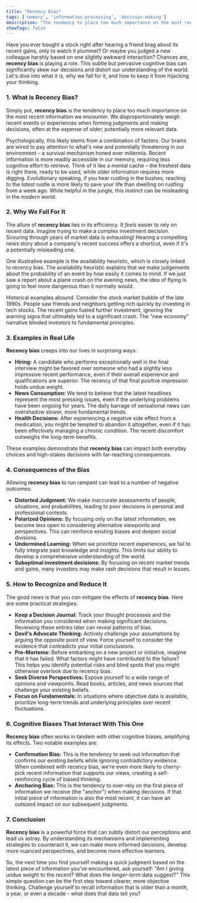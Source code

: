 ```yaml
---
title: "Recency Bias"
tags: ['memory', 'information-processing', 'decision-making']
description: "The tendency to place too much importance on the most recent information encountered."
showTags: false
---
```



Have you ever bought a stock right after hearing a friend brag about its recent gains, only to watch it plummet? Or maybe you judged a new colleague harshly based on one slightly awkward interaction? Chances are, **recency bias** is playing a role. This subtle but pervasive cognitive bias can significantly skew our decisions and distort our understanding of the world. Let's dive into what it is, why we fall for it, and how to keep it from hijacking your thinking.

### 1. What is Recency Bias?

Simply put, **recency bias** is the tendency to place too much importance on the most recent information we encounter. We disproportionately weigh recent events or experiences when forming judgments and making decisions, often at the expense of older, potentially more relevant data.

Psychologically, this likely stems from a combination of factors. Our brains are wired to pay attention to what's new and potentially threatening in our environment – a survival mechanism honed over millennia. Recent information is more readily accessible in our memory, requiring less cognitive effort to retrieve. Think of it like a mental cache – the freshest data is right there, ready to be used, while older information requires more digging. Evolutionary speaking, if you hear rustling in the bushes, reacting to the *latest* rustle is more likely to save your life than dwelling on rustling from a week ago. While helpful in the jungle, this instinct can be misleading in the modern world.

### 2. Why We Fall For It

The allure of **recency bias** lies in its efficiency. It *feels* easier to rely on recent data. Imagine trying to make a complex investment decision. Scouring through years of market data is exhausting! Hearing a compelling news story about a company's recent success offers a shortcut, even if it's a potentially misleading one.

One illustrative example is the availability heuristic, which is closely linked to recency bias. The availability heuristic explains that we make judgements about the probability of an event by how easily it comes to mind. If we just saw a report about a plane crash on the evening news, the idea of flying is going to feel more dangerous than it normally would.

Historical examples abound. Consider the stock market bubble of the late 1990s. People saw friends and neighbors getting rich quickly by investing in tech stocks. The recent gains fueled further investment, ignoring the warning signs that ultimately led to a significant crash. The "new economy" narrative blinded investors to fundamental principles.

### 3. Examples in Real Life

**Recency bias** creeps into our lives in surprising ways:

*   **Hiring:** A candidate who performs exceptionally well in the final interview might be favored over someone who had a slightly less impressive recent performance, even if their overall experience and qualifications are superior. The recency of that final positive impression holds undue weight.
*   **News Consumption:** We tend to believe that the latest headlines represent the most pressing issues, even if the underlying problems have been ongoing for years. The daily barrage of sensational news can overshadow slower, more fundamental trends.
*   **Health Decisions:** After experiencing a negative side effect from a medication, you might be tempted to abandon it altogether, even if it has been effectively managing a chronic condition. The recent discomfort outweighs the long-term benefits.

These examples demonstrate that **recency bias** can impact both everyday choices and high-stakes decisions with far-reaching consequences.

### 4. Consequences of the Bias

Allowing **recency bias** to run rampant can lead to a number of negative outcomes:

*   **Distorted Judgment:** We make inaccurate assessments of people, situations, and probabilities, leading to poor decisions in personal and professional contexts.
*   **Polarized Opinions:** By focusing only on the latest information, we become less open to considering alternative viewpoints and perspectives. This can reinforce existing biases and deepen social divisions.
*   **Undermined Learning:** When we prioritize recent experiences, we fail to fully integrate past knowledge and insights. This limits our ability to develop a comprehensive understanding of the world.
*   **Suboptimal investment decisions:** By focusing on recent market trends and gains, many investors may make rash decisions that result in losses.

### 5. How to Recognize and Reduce It

The good news is that you *can* mitigate the effects of **recency bias**. Here are some practical strategies:

*   **Keep a Decision Journal:** Track your thought processes and the information you considered when making significant decisions. Reviewing these entries later can reveal patterns of bias.
*   **Devil's Advocate Thinking:** Actively challenge your assumptions by arguing the opposite point of view. Force yourself to consider the evidence that contradicts your initial conclusions.
*   **Pre-Mortems:** Before embarking on a new project or initiative, imagine that it has failed. What factors might have contributed to the failure? This helps you identify potential risks and blind spots that you might otherwise overlook due to recency bias.
*   **Seek Diverse Perspectives:** Expose yourself to a wide range of opinions and viewpoints. Read books, articles, and news sources that challenge your existing beliefs.
*   **Focus on Fundamentals:** In situations where objective data is available, prioritize long-term trends and underlying principles over recent fluctuations.

### 6. Cognitive Biases That Interact With This One

**Recency bias** often works in tandem with other cognitive biases, amplifying its effects. Two notable examples are:

*   **Confirmation Bias:** This is the tendency to seek out information that confirms our existing beliefs while ignoring contradictory evidence. When combined with recency bias, we're even more likely to cherry-pick recent information that supports our views, creating a self-reinforcing cycle of biased thinking.
*   **Anchoring Bias:** This is the tendency to over-rely on the first piece of information we receive (the "anchor") when making decisions. If that initial piece of information is also the most recent, it can have an outsized impact on our subsequent judgments.

### 7. Conclusion

**Recency bias** is a powerful force that can subtly distort our perceptions and lead us astray. By understanding its mechanisms and implementing strategies to counteract it, we can make more informed decisions, develop more nuanced perspectives, and become more effective learners.

So, the next time you find yourself making a quick judgment based on the latest piece of information you've encountered, ask yourself: "Am I giving undue weight to the recent? What does the *longer-term* data suggest?" This simple question can be the first step toward clearer, more objective thinking. Challenge yourself to recall information that is older than a month, a year, or even a decade - what does that data tell you?

